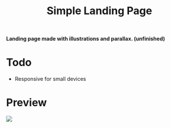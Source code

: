 <div align='center'><h1>Simple Landing Page</h1>
</div>
<br>

**Landing page made with illustrations and parallax. (unfinished)**

# Todo
- Responsive for small devices

<div align='left'><h1>Preview</h1>
</div>

<img src="https://github.com/CN-Works/Kucra-Landing-Page/assets/92865037/6cbbb0c1-c924-43eb-ae3b-88abaca22666"/>
